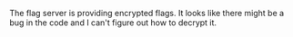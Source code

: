 The flag server is providing encrypted flags. It looks like there might be a bug in the code and I can't figure out how to decrypt it.
